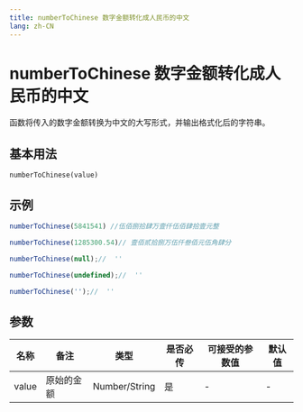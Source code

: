 ```yaml
---
title: numberToChinese 数字金额转化成人民币的中文
lang: zh-CN
---
```

# numberToChinese 数字金额转化成人民币的中文

函数将传入的数字金额转换为中文的大写形式，并输出格式化后的字符串。

## 基本用法
`
numberToChinese(value)
`

## 示例
```javascript
numberToChinese(5841541) //伍佰捌拾肆万壹仟伍佰肆拾壹元整

numberToChinese(1285300.54)// 壹佰贰拾捌万伍仟叁佰元伍角肆分

numberToChinese(null);//  ''

numberToChinese(undefined);//  ''

numberToChinese('');//  ''
```
## 参数


| 名称  | 备注 |  类型  | 是否必传 |可接受的参数值 | 默认值 |
| ----- | --- | ------ | --------|------------- | ----- |
| value | 原始的金额 |Number/String|是 |- | -|